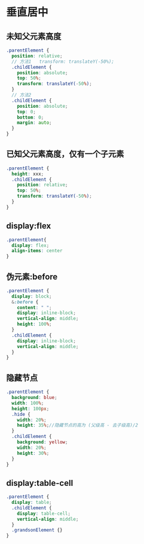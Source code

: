 # 垂直居中

## 未知父元素高度
```scss
.parentElement {
  position: relative;
  // 方法1   transform: translateY(-50%);
  .childElement {
    position: absolute;
    top: 50%;
    transform: translateY(-50%);
  }
  // 方法2
  .childElement {
    position: absolute;
    top: 0;
    bottom: 0;
    margin: auto;
  }
}

```

## 已知父元素高度，仅有一个子元素
```scss
.parentElement {
  height: xxx;
  .childElement {
    position: relative;
    top: 50%;
    transform: translateY(-50%);
  }
}
```

## display:flex
```scss
.parentElement{
  display: flex;
  align-items: center
}
```

## 伪元素:before
```scss
.parentElement {
  display: block;
  &:before {
    content: " ";
    display: inline-block;
    vertical-align: middle;
    height: 100%;
  }
  .childElement {
    display: inline-block;
    vertical-align: middle;
  }
}
```


## 隐藏节点
```scss
.parentElement {
  background: blue;
  width: 100%;
  height: 100px;
  .hide {
    width: 20%;
    height: 35%;//隐藏节点的高为 (父级高 - 去子级高)/2
  }
  .childElement {
    background: yellow;
    width: 20%;
    height: 30%;
  }
}
```


## display:table-cell

```scss
.parentElement {
  display: table;
  .childElement {
    display: table-cell;
    vertical-align: middle;
  }
  .grandsonElement {}
}
```


<model-cat/>
